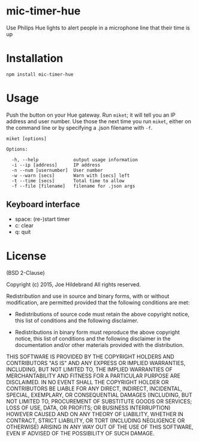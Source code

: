 # mic-timer-hue
Use Philips Hue lights to alert people in a microphone line that their time is up

# Installation

    npm install mic-timer-hue

# Usage

Push the button on your Hue gateway.  Run `miket`; it will tell you an IP
address and user number.  Use those the next time you run `miket`, either on
the command line or by specifying a .json filename with `-f`.

    miket [options]

    Options:

      -h, --help             output usage information
      -i --ip [address]      IP address
      -n --num [usernumber]  User number
      -w --warn [secs]       Warn with [secs] left
      -t --time [secs]       Total time to allow
      -f --file [filename]   filename for .json args

## Keyboard interface

* space: (re-)start timer
* c: clear
* q: quit

# License

(BSD 2-Clause)

Copyright (c) 2015, Joe Hildebrand
All rights reserved.

Redistribution and use in source and binary forms, with or without
modification, are permitted provided that the following conditions are met:

* Redistributions of source code must retain the above copyright notice, this
  list of conditions and the following disclaimer.

* Redistributions in binary form must reproduce the above copyright notice,
  this list of conditions and the following disclaimer in the documentation
  and/or other materials provided with the distribution.

THIS SOFTWARE IS PROVIDED BY THE COPYRIGHT HOLDERS AND CONTRIBUTORS "AS IS"
AND ANY EXPRESS OR IMPLIED WARRANTIES, INCLUDING, BUT NOT LIMITED TO, THE
IMPLIED WARRANTIES OF MERCHANTABILITY AND FITNESS FOR A PARTICULAR PURPOSE ARE
DISCLAIMED. IN NO EVENT SHALL THE COPYRIGHT HOLDER OR CONTRIBUTORS BE LIABLE
FOR ANY DIRECT, INDIRECT, INCIDENTAL, SPECIAL, EXEMPLARY, OR CONSEQUENTIAL
DAMAGES (INCLUDING, BUT NOT LIMITED TO, PROCUREMENT OF SUBSTITUTE GOODS OR
SERVICES; LOSS OF USE, DATA, OR PROFITS; OR BUSINESS INTERRUPTION) HOWEVER
CAUSED AND ON ANY THEORY OF LIABILITY, WHETHER IN CONTRACT, STRICT LIABILITY,
OR TORT (INCLUDING NEGLIGENCE OR OTHERWISE) ARISING IN ANY WAY OUT OF THE USE
OF THIS SOFTWARE, EVEN IF ADVISED OF THE POSSIBILITY OF SUCH DAMAGE.
